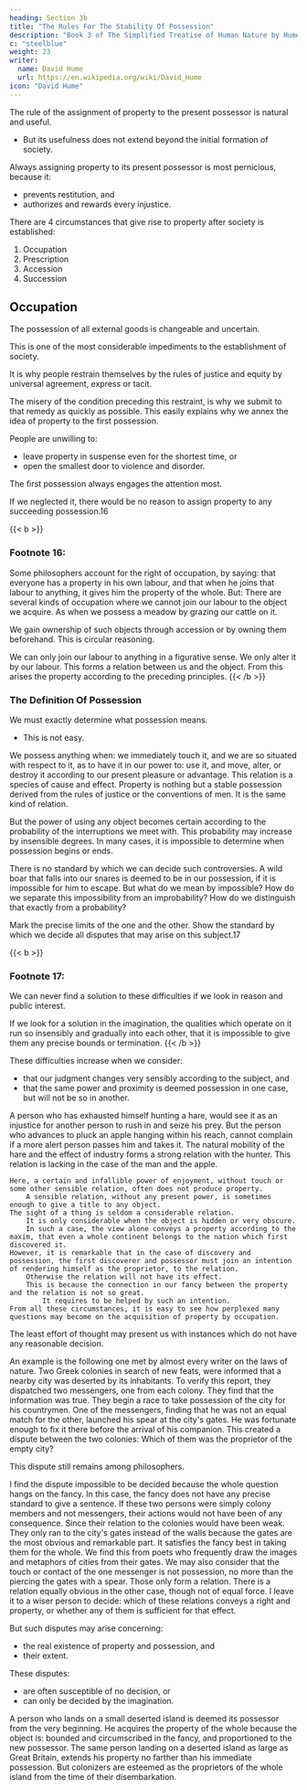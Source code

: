 ```yaml
---
heading: Section 3b
title: "The Rules For The Stability Of Possession"
description: "Book 3 of The Simplified Treatise of Human Nature by Hume"
c: "steelblue"
weight: 23
writer:
  name: David Hume
  url: https://en.wikipedia.org/wiki/David_Hume
icon: "David Hume"
---
```



The rule of the assignment of property to the present possessor is natural and useful.
- But its usefulness does not extend beyond the initial formation of society.

Always assigning property to its present possessor is most pernicious, because it:
- prevents restitution, and
- authorizes and rewards every injustice.

There are 4 circumstances that give rise to property after society is established:

1. Occupation
2. Prescription
3. Accession
4. Succession

<!-- We shall briefly examine each of these, beginning with Occupation. -->


## Occupation

The possession of all external goods is changeable and uncertain.

This is one of the most considerable impediments to the establishment of society.

It is why people restrain themselves by the rules of justice and equity by universal agreement, express or tacit.

The misery of the condition preceding this restraint, is why we submit to that remedy as quickly as possible.
        This easily explains why we annex the idea of property to the first possession.

People are unwilling to:
- leave property in suspense even for the shortest time, or
- open the smallest door to violence and disorder.

The first possession always engages the attention most.

If we neglected it, there would be no reason to assign property to any succeeding possession.16


{{< b >}}
### Footnote 16:

Some philosophers account for the right of occupation, by saying:
        that everyone has a property in his own labour, and
        that when he joins that labour to anything, it gives him the property of the whole.
But:
        There are several kinds of occupation where we cannot join our labour to the object we acquire.
            As when we possess a meadow by grazing our cattle on it.

We gain ownership of such objects through accession or by owning them beforehand.
            This is circular reasoning.

We can only join our labour to anything in a figurative sense.
            We only alter it by our labour.
            This forms a relation between us and the object.
            From this arises the property according to the preceding principles.
{{< /b >}}



### The Definition Of Possession

We must exactly determine what possession means.
- This is not easy.

We possess anything when:
        we immediately touch it, and
        we are so situated with respect to it, as to have it in our power to:
            use it, and
            move, alter, or destroy it according to our present pleasure or advantage.
    This relation is a species of cause and effect.
    Property is nothing but a stable possession derived from the rules of justice or the conventions of men.
        It is the same kind of relation.

But the power of using any object becomes certain according to the probability of the interruptions we meet with.
        This probability may increase by insensible degrees.
        In many cases, it is impossible to determine when possession begins or ends.

There is no standard by which we can decide such controversies.
        A wild boar that falls into our snares is deemed to be in our possession, if it is impossible for him to escape.
        But what do we mean by impossible?
        How do we separate this impossibility from an improbability?
        How do we distinguish that exactly from a probability?

Mark the precise limits of the one and the other.
        Show the standard by which we decide all disputes that may arise on this subject.17


{{< b >}}
### Footnote 17:
We can never find a solution to these difficulties if we look in reason and public interest.

If we look for a solution in the imagination, the qualities which operate on it run so insensibly and gradually into each other, that it is impossible to give them any precise bounds or termination.
{{< /b >}}


These difficulties increase when we consider:
- that our judgment changes very sensibly according to the subject, and
- that the same power and proximity is deemed possession in one case, but will not be so in another.

A person who has exhausted himself hunting a hare, would see it as an injustice for another person to rush in and seize his prey.
        But the person who advances to pluck an apple hanging within his reach, cannot complain if a more alert person passes him and takes it.
    The natural mobility of the hare and the effect of industry forms a strong relation with the hunter.
        This relation is lacking in the case of the man and the apple.

    Here, a certain and infallible power of enjoyment, without touch or some other sensible relation, often does not produce property.
        A sensible relation, without any present power, is sometimes enough to give a title to any object.
    The sight of a thing is seldom a considerable relation.
        It is only considerable when the object is hidden or very obscure.
        In such a case, the view alone conveys a property according to the maxim, that even a whole continent belongs to the nation which first discovered it.
    However, it is remarkable that in the case of discovery and possession, the first discoverer and possessor must join an intention of rendering himself as the proprietor, to the relation.
        Otherwise the relation will not have its effect.
        This is because the connection in our fancy between the property and the relation is not so great.
            It requires to be helped by such an intention.
    From all these circumstances, it is easy to see how perplexed many questions may become on the acquisition of property by occupation.


The least effort of thought may present us with instances which do not have any reasonable decision.

An example is the following one met by almost every writer on the laws of nature.
            Two Greek colonies in search of new feats, were informed that a nearby city was deserted by its inhabitants.
            To verify this report, they dispatched two messengers, one from each colony.
            They find that the information was true.
            They begin a race to take possession of the city for his countrymen.
            One of the messengers, finding that he was not an equal match for the other, launched his spear at the city's gates.
            He was fortunate enough to fix it there before the arrival of his companion.
            This created a dispute between the two colonies: Which of them was the proprietor of the empty city?

This dispute still remains among philosophers.

I find the dispute impossible to be decided because the whole question hangs on the fancy.
            In this case, the fancy does not have any precise standard to give a sentence.
            If these two persons were simply colony members and not messengers, their actions would not have been of any consequence.
                Since their relation to the colonies would have been weak.
            They only ran to the city's gates instead of the walls because the gates are the most obvious and remarkable part.
                It satisfies the fancy best in taking them for the whole.
                We find this from poets who frequently draw the images and metaphors of cities from their gates.
            We may also consider that the touch or contact of the one messenger is not possession, no more than the piercing the gates with a spear.
                Those only form a relation.
                There is a relation equally obvious in the other case, though not of equal force.
        I leave it to a wiser person to decide:
            which of these relations conveys a right and property, or
            whether any of them is sufficient for that effect.

But such disputes may arise concerning:
- the real existence of property and possession, and
- their extent.

These disputes:
- are often susceptible of no decision, or
- can only be decided by the imagination.

A person who lands on a small deserted island is deemed its possessor from the very beginning.
        He acquires the property of the whole because the object is:
            bounded and circumscribed in the fancy, and
            proportioned to the new possessor.
    The same person landing on a deserted island as large as Great Britain, extends his property no farther than his immediate possession.
        But colonizers are esteemed as the proprietors of the whole island from the time of their disembarkation.

